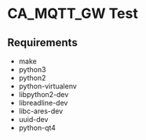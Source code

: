 # CA_MQTT_GW Test

## Requirements
+ make
+ python3
+ python2
+ python-virtualenv
+ libpython2-dev
+ libreadline-dev
+ libc-ares-dev
+ uuid-dev
+ python-qt4